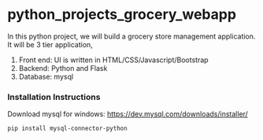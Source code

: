 # python_projects_grocery_webapp
In this python project, we will build a grocery store management application. It will be 3 tier application,
1. Front end: UI is written in HTML/CSS/Javascript/Bootstrap
2. Backend: Python and Flask
3. Database: mysql



### Installation Instructions

Download mysql for windows: https://dev.mysql.com/downloads/installer/

`pip install mysql-connector-python`
